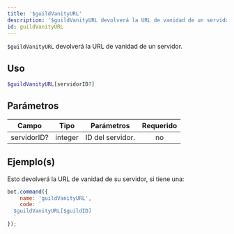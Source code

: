 ```yaml
---
title: '$guildVanityURL'
description: '$guildVanityURL devolverá la URL de vanidad de un servidor.'
id: guildVanityURL
---
```


`$guildVanityURL` devolverá la URL de vanidad de un servidor.

## Uso

```php
$guildVanityURL[servidorID?]
```

## Parámetros

| Campo       | Tipo    | Parámetros       | Requerido |
| ----------- | ------- | ---------------- |:---------:|
| servidorID? | integer | ID del servidor. |    no     |

## Ejemplo(s)

Esto devolverá la URL de vanidad de su servidor, si tiene una:

```javascript
bot.command({
    name: 'guildVanityURL',
    code: `
  $guildVanityURL[$guildID]
  `
});
```
